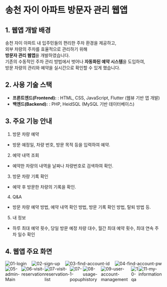 # 송천 자이 아파트 방문자 관리 웹앱

## 1. 웹앱 개발 배경
송천 자이 아파트 내 입주민들의 편리한 주차 환경을 제공하고,<br> 외부 차량의 주차를 효율적으로 관리하기 위해<br> **방문자 관리 웹앱**을 개발하였습니다.<br>
기존의 수동적인 주차 관리 방법에서 벗어나 **자동화된 예약 시스템**을 도입하여,<br> 방문 차량의 관리와 예약을 실시간으로 확인할 수 있게 했습니다.

## 2. 사용 기술 스택
- **프론트엔드(Frontend):** : HTML, CSS, JavaScript, Flutter (웹뷰 기반 앱 개발)
- **백엔드(Backend):**  :  PHP, HeidSQL (MySQL 기반 데이터베이스)

## 3. 주요 기능 안내
1. 방문 차량 예약
- 방문 예정일, 차량 번호, 방문 목적 등을 입력하여 예약.
2. 예약 내역 조회
- 예약한 차량의 내역을 날짜나 차량번호로 검색하여 확인.
3. 방문 차량 기록 확인
- 예약 후 방문한 차량의 기록을 확인.
4. Q&A
- 방문 차량 예약 방법, 예약 내역 확인 방법, 방문 기록 확인 방법, 탈퇴 방법 등.
5. 내 정보
- 하루 최대 예약 횟수, 당일 방문 예정 차량 대수, 월간 최대 예약 횟수, 최대 연속 주차 일수 확인
  
## 4. 웹앱 주요 화면
<div style="display: flex; justify-content: space-between;">
  <img src="https://i.ibb.co/JWgpm7qF/01-login.png" alt="01-login" border="0">
  <img src="https://i.ibb.co/VcpzYT1B/02-sign-up.png" alt="02-sign-up" border="0">
  <img src="https://i.ibb.co/Wqpfjj1/03-find-account-id.png" alt="03-find-account-id" border="0">
  <img src="https://i.ibb.co/HDn9tL7j/04-find-account-pw.png" alt="04-find-account-pw" border="0">
</div>
<div style="display: flex; justify-content: space-between;">
  <img src="https://i.ibb.co/v6HRRhht/05-admin-Main.png" alt="05-admin-Main" border="0">
  <img src="https://i.ibb.co/chJbzG7L/06-visit-reservation.png" alt="06-visit-reservation" border="0">
  <img src="https://i.ibb.co/VyszGS4/07-visit-reservation-list.png" alt="07-visit-reservation-list" border="0">
  <img src="https://i.ibb.co/MD033GN0/07-1-popup.png" alt="07-1-popup" border="0">
  <img src="https://i.ibb.co/ds9MDwJV/08-usage-history.png" alt="08-usage-history" border="0">
  <img src="https://i.ibb.co/ksXhbHHs/09-user-account-management.png" alt="09-user-account-management" border="0">
  <img src="https://i.ibb.co/0HX9RWx/10-qa.png" alt="10-qa" border="0">
  <img src="https://i.ibb.co/6cnj3mBH/11-my-information.png" alt="11-my-information" border="0">
</div>

